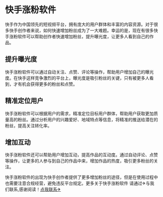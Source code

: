 # 快手涨粉软件

快手作为中国领先的短视频平台，拥有庞大的用户群体和丰富的内容资源。对于很多快手创作者来说，如何快速增加粉丝成为了一大难题。幸运的是，现在有很多快手涨粉软件可以帮助创作者快速增加粉丝，提升曝光度，让更多人看到自己的作品。

## 提升曝光度

快手涨粉软件可以通过自动关注、点赞、评论等操作，帮助用户增加自己的曝光度。在快手这样竞争激烈的平台上，曝光度是吸引粉丝的关键，只有被更多人看到，才有机会获得更多的粉丝和点赞。

## 精准定位用户

快手涨粉软件可以根据用户的需求，精准定位目标用户群体，帮助用户获取更加质量高的粉丝。通过分析用户的兴趣爱好、地域特点等信息，将精准的推送给潜在的粉丝，提高关注转化率。

## 增加互动

快手涨粉软件还可以帮助用户增加互动，提高作品的互动度。通过自动评论、点赞等操作，让更多的人参与到自己的作品中来，增加作品的热度，吸引更多粉丝的关注。

快手涨粉软件的出现为快手创作者提供了更多增加粉丝的途径，但是在使用过程中也需要注意合规经营，避免违反平台规定。更多关于快手涨粉软件 请通过✈与我们联系,感谢阅读！[点我联系✈](https://s.k02.cc)